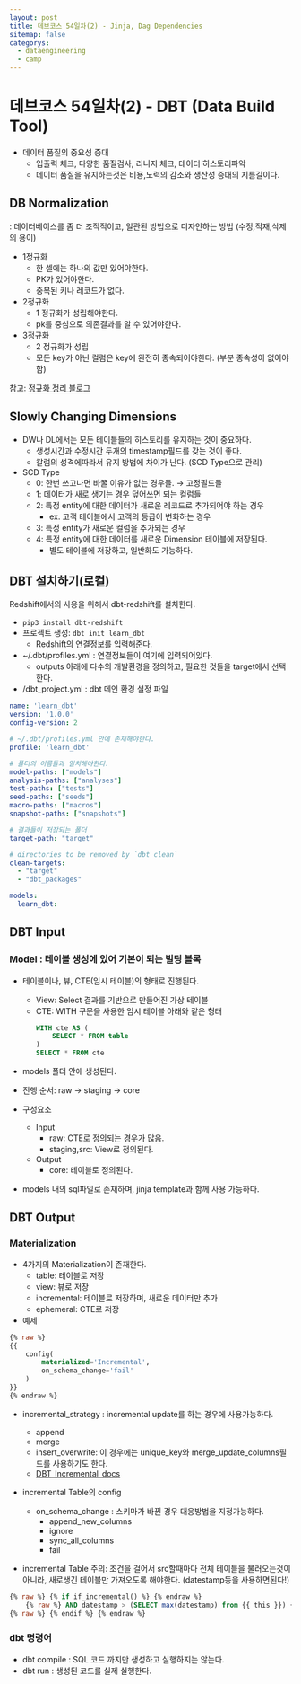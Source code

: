 ```yaml
---
layout: post
title: 데브코스 54일차(2) - Jinja, Dag Dependencies
sitemap: false
categorys:
  - dataengineering
  - camp
---
```


# 데브코스 54일차(2) - DBT (Data Build Tool)
- 데이터 품질의 중요성 증대
    - 입출력 체크, 다양한 품질검사, 리니지 체크, 데이터 히스토리파악
    - 데이터 품질을 유지하는것은 비용,노력의 감소와 생산성 증대의 지름길이다.

## DB Normalization

: 데이터베이스를 좀 더 조직적이고, 일관된 방법으로 디자인하는 방법 (수정,적재,삭제의 용이)

- 1정규화
    - 한 셀에는 하나의 값만 있어야한다.
    - PK가 있어야한다.
    - 중복된 키나 레코드가 없다.
- 2정규화
    - 1 정규화가 성립해야한다.
    - pk를 중심으로 의존결과를 알 수 있어야한다.
- 3정규화
    - 2 정규화가 성립
    - 모든 key가 아닌 컬럼은 key에 완전히 종속되어야한다. (부분 종속성이 없어야함)

참고: [정규화 정리 블로그](https://mr-dan.tistory.com/10)

## Slowly Changing Dimensions

- DW나 DL에서는 모든 테이블들의 히스토리를 유지하는 것이 중요하다.
    - 생성시간과 수정시간 두개의 timestamp필드를 갖는 것이 좋다.
    - 칼럼의 성격에따라서 유지 방법에 차이가 난다. (SCD Type으로 관리)
- SCD Type
    - 0: 한번 쓰고나면 바꿀 이유가 없는 경우들. → 고정필드들
    - 1: 데이터가 새로 생기는 경우 덮어쓰면 되는 컬럼들
    - 2: 특정 entity에 대한 데이터가 새로운 레코드로 추가되어야 하는 경우
        - ex. 고객 테이블에서 고객의 등급이 변화하는 경우
    - 3: 특정 entity가 새로운 컬럼을 추가되는 경우
    - 4: 특정 entity에 대한 데이터를 새로운 Dimension 테이블에 저장된다.
        - 별도 테이블에 저장하고, 일반화도 가능하다.

## DBT 설치하기(로컬)
Redshift에서의 사용을 위해서 dbt-redshift를 설치한다.

- `pip3 install dbt-redshift`
- 프로젝트 생성: `dbt init learn_dbt`
    - Redshift의 연결정보를 입력해준다.
- ~/.dbt/profiles.yml : 연결정보들이 여기에 입력되어있다.
    - outputs 아래에 다수의 개발환경을 정의하고, 필요한 것들을 target에서 선택한다.
- /dbt_project.yml : dbt 메인 환경 설정 파일
```yml
name: 'learn_dbt'
version: '1.0.0'
config-version: 2

# ~/.dbt/profiles.yml 안에 존재해야한다.
profile: 'learn_dbt'

# 폴더의 이름들과 일치해야한다.
model-paths: ["models"]
analysis-paths: ["analyses"]
test-paths: ["tests"]
seed-paths: ["seeds"]
macro-paths: ["macros"]
snapshot-paths: ["snapshots"]

# 결과들이 저장되는 폴더
target-path: "target"

# directories to be removed by `dbt clean`
clean-targets:         
  - "target"
  - "dbt_packages"

models:
  learn_dbt:
```
## DBT Input

### Model : 테이블 생성에 있어 기본이 되는 빌딩 블록
- 테이블이나, 뷰, CTE(임시 테이블)의 형태로 진행된다.
  - View: Select 결과를 기반으로 만들어진 가상 테이블
  - CTE: WITH 구문을 사용한 임시 테이블 아래와 같은 형태
    ```sql
    WITH cte AS (
        SELECT * FROM table
    )
    SELECT * FROM cte
    ```

- models 폴더 안에 생성된다.
- 진행 순서: raw → staging → core 
- 구성요소
  - Input
    - raw: CTE로 정의되는 경우가 많음.
    - staging,src: View로 정의된다.
  - Output
    - core: 테이블로 정의된다.
- models 내의 sql파일로 존재하며, jinja template과 함께 사용 가능하다.

## DBT Output

### Materialization
- 4가지의 Materialization이 존재한다.
  - table: 테이블로 저장
  - view: 뷰로 저장
  - incremental: 테이블로 저장하며, 새로운 데이터만 추가
  - ephemeral: CTE로 저장
- 예제
```sql
{% raw %}
{{
	config(
		materialized='Incremental',
		on_schema_change='fail'
	)
}}
{% endraw %}
```
- incremental_strategy : incremental update를 하는 경우에 사용가능하다.
  - append
  - merge
  - insert_overwrite: 이 경우에는 unique_key와 merge_update_columns필드를 사용하기도 한다.
  - [DBT_Incremental_docs](https://iomete.com/resources/docs/guides/dbt/dbt-incremental-models-by-examples)

- incremental Table의 config
    - on_schema_change : 스키마가 바뀐 경우 대응방법을 지정가능하다.
        - append_new_columns
        - ignore
        - sync_all_columns
        - fail
- incremental Table 주의: 조건을 걸어서 src할때마다 전체 테이블을 불러오는것이아니라, 새로생긴 테이블만 가져오도록 해야한다. (datestamp등을 사용하면된다!)
```sql
{% raw %} {% if if_incremental() %} {% endraw %}
	{% raw %} AND datestamp > (SELECT max(datestamp) from {{ this }}) {% endraw %}
{% raw %} {% endif %} {% endraw %}
```

### dbt 명령어
- dbt compile : SQL 코드 까지만 생성하고 실행하지는 않는다.
- dbt run : 생성된 코드를 실제 실행한다.